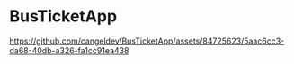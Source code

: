 # BusTicketApp


https://github.com/cangeldev/BusTicketApp/assets/84725623/5aac6cc3-da68-40db-a326-fa1cc91ea438




